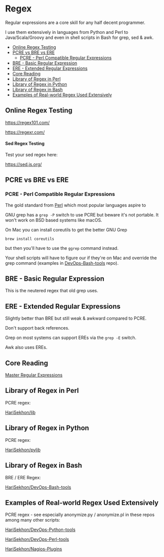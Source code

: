 # Regex

Regular expressions are a core skill for any half decent programmer.

I use them extensively in languages from Python and Perl to Java/Scala/Groovy and even in shell scripts in Bash
for grep, sed & awk.

<!-- INDEX_START -->

- [Online Regex Testing](#online-regex-testing)
- [PCRE vs BRE vs ERE](#pcre-vs-bre-vs-ere)
  - [PCRE - Perl Compatible Regular Expressions](#pcre---perl-compatible-regular-expressions)
- [BRE - Basic Regular Expression](#bre---basic-regular-expression)
- [ERE - Extended Regular Expressions](#ere---extended-regular-expressions)
- [Core Reading](#core-reading)
- [Library of Regex in Perl](#library-of-regex-in-perl)
- [Library of Regex in Python](#library-of-regex-in-python)
- [Library of Regex in Bash](#library-of-regex-in-bash)
- [Examples of Real-world Regex Used Extensively](#examples-of-real-world-regex-used-extensively)

<!-- INDEX_END -->

## Online Regex Testing

<https://regex101.com/>

<https://regexr.com/>

#### Sed Regex Testing

Test your sed regex here:

<https://sed.js.org/>

## PCRE vs BRE vs ERE

### PCRE - Perl Compatible Regular Expressions

The gold standard from [Perl](perl.md) which most popular languages aspire to

GNU grep has a `grep -P` switch to use PCRE but beware it's not portable. It won't work on BSD based systems like macOS.

On Mac you can install coreutils to get the better GNU Grep

```shell
brew install coreutils
```
but then you'll have to use the `ggrep` command instead.

Your shell scripts will have to figure our if they're on Mac and override the grep command (examples in
[DevOps-Bash-tools](https://github.com/HariSekhon/DevOps-Bash-tools) repo).

## BRE - Basic Regular Expression

This is the neutered regex that old grep uses.

## ERE - Extended Regular Expressions

Slightly better than BRE but still weak & awkward compared to PCRE.

Don't support back references.

Grep on most systems can support EREs via the `grep -E` switch.

Awk also uses EREs.

## Core Reading

[Master Regular Expressions](https://www.amazon.com/Mastering-Regular-Expressions-Jeffrey-Friedl/dp/0596528124/)

## Library of Regex in Perl

PCRE regex:

[HariSekhon/lib](https://github.com/HariSekhon/lib)

## Library of Regex in Python

PCRE regex:

[HariSekhon/pylib](https://github.com/HariSekhon/pylib)

## Library of Regex in Bash

BRE / ERE Regex:

[HariSekhon/DevOps-Bash-tools](https://github.com/HariSekhon/DevOps-Bash-tools)

## Examples of Real-world Regex Used Extensively

PCRE regex - see especially anonymize.py / anonymize.pl in these repos among many other scripts:

[HariSekhon/DevOps-Python-tools](https://github.com/HariSekhon/DevOps-Python-tools)

[HariSekhon/DevOps-Perl-tools](https://github.com/HariSekhon/DevOps-Perl-tools)

[HariSekhon/Nagios-Plugins](https://github.com/HariSekhon/Nagios-Plugins)

